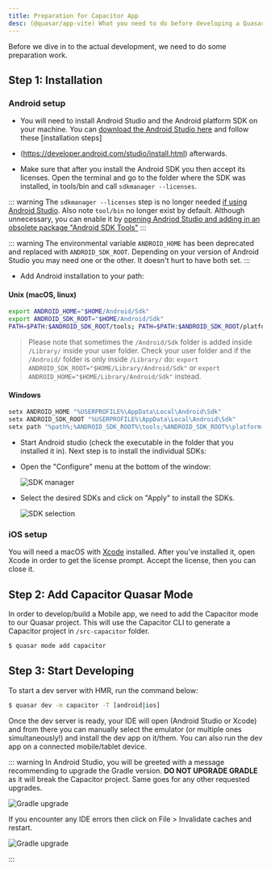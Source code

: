 ```yaml
---
title: Preparation for Capacitor App
desc: (@quasar/app-vite) What you need to do before developing a Quasar hybrid mobile app with Capacitor.
---
```


Before we dive in to the actual development, we need to do some preparation work.

## Step 1: Installation

### Android setup

* You will need to install Android Studio and the Android platform SDK on your machine. You can [download the Android Studio here](https://developer.android.com/studio/index.html) and follow these [installation steps]
* (https://developer.android.com/studio/install.html) afterwards.

* Make sure that after you install the Android SDK you then accept its licenses. Open the terminal and go to the folder where the SDK was installed, in tools/bin and call `sdkmanager --licenses`.

::: warning
  The `sdkmanager --licenses` step is no longer needed [if using Android Studio](https://developer.android.com/tools/sdkmanager#:~:text=If%20you're%20using%20Android%20Studio%2C%20then%20you%20don't%20need%20to%20use%20this%20tool%2C%20and%20you%20can%20instead%20manage%20your%20SDK%20packages%20from%20the%20IDE.). Also note `tool/bin` no longer exist by default. Although unnecessary, you can enable it by [opening Andriod Studio and adding in an obsolete package "Android SDK Tools"](https://stackoverflow.com/questions/28789556/android-studio-sdk-tools-directory-is-missing)
:::

::: warning
The environmental variable `ANDROID_HOME` has been deprecated and replaced with `ANDROID_SDK_ROOT`. Depending on your version of Android Studio you may need one or the other. It doesn't hurt to have both set.
:::

* Add Android installation to your path:

#### Unix (macOS, linux)

```bash
export ANDROID_HOME="$HOME/Android/Sdk"
export ANDROID_SDK_ROOT="$HOME/Android/Sdk"
PATH=$PATH:$ANDROID_SDK_ROOT/tools; PATH=$PATH:$ANDROID_SDK_ROOT/platform-tools
```

> Please note that sometimes the `/Android/Sdk` folder is added inside `/Library/` inside your user folder. Check your user folder and if the `/Android/` folder is only inside `/Library/` do: `export ANDROID_SDK_ROOT="$HOME/Library/Android/Sdk"` or `export ANDROID_HOME="$HOME/Library/Android/Sdk"` instead.

#### Windows

```bash
setx ANDROID_HOME "%USERPROFILE%\AppData\Local\Android\Sdk"
setx ANDROID_SDK_ROOT "%USERPROFILE%\AppData\Local\Android\Sdk"
setx path "%path%;%ANDROID_SDK_ROOT%\tools;%ANDROID_SDK_ROOT%\platform-tools"
```

- Start Android studio (check the executable in the folder that you installed it in). Next step is to install the individual SDKs:

- Open the "Configure" menu at the bottom of the window:

  ![SDK manager](https://cdn.quasar.dev/img/Android-Studio-SDK-Menu.png 'SDK manager')

- Select the desired SDKs and click on "Apply" to install the SDKs.

  ![SDK selection](https://cdn.quasar.dev/img/Android-Studio-SDK-selection.png 'SDK selection')

### iOS setup

You will need a macOS with [Xcode](https://developer.apple.com/xcode/) installed. After you've installed it, open Xcode in order to get the license prompt. Accept the license, then you can close it.

## Step 2: Add Capacitor Quasar Mode

In order to develop/build a Mobile app, we need to add the Capacitor mode to our Quasar project. This will use the Capacitor CLI to generate a Capacitor project in `/src-capacitor` folder.

```bash
$ quasar mode add capacitor
```

## Step 3: Start Developing

To start a dev server with HMR, run the command below:

```bash
$ quasar dev -m capacitor -T [android|ios]
```

Once the dev server is ready, your IDE will open (Android Studio or Xcode) and from there you can manually select the emulator (or multiple ones simultaneously!) and install the dev app on it/them. You can also run the dev app on a connected mobile/tablet device.

::: warning
In Android Studio, you will be greeted with a message recommending to upgrade the Gradle version. **DO NOT UPGRADE GRADLE** as it will break the Capacitor project. Same goes for any other requested upgrades.

<img src="https://cdn.quasar.dev/img/gradle-upgrade-notice.png" alt="Gradle upgrade" class="q-my-md rounded-borders" style="max-width: 350px">

If you encounter any IDE errors then click on File > Invalidate caches and restart.

<img src="https://cdn.quasar.dev/img/gradle-invalidate-cache.png" alt="Gradle upgrade" class="q-mt-md rounded-borders" style="max-width: 350px">

:::
